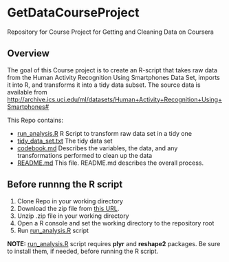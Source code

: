 # GetDataCourseProject
Repository for Course Project for Getting and Cleaning Data on Coursera

## Overview
The goal of this Course project is to create an R-script that takes raw data from the Human Activity Recognition Using Smartphones Data Set, imports it into R, and transforms it into a tidy data subset.
The source data is available from http://archive.ics.uci.edu/ml/datasets/Human+Activity+Recognition+Using+Smartphones#


This Repo contains:
- [run_analysis.R](./run_analysis.R)    R Script to transform raw data set in a tidy one
- [tidy_data_set.txt](./tidy_data_set.txt)	The tidy data set
- [codebook.md](./codebook.md) 		  Describes the variables, the data, and any transformations performed to clean up the data
- [README.md](./Readme.md)		    This file. README.md describes the overall process.


## Before runnng the R script
1. Clone Repo in your working directory
2. Download the zip file from [this URL](https://d396qusza40orc.cloudfront.net/getdata%2Fprojectfiles%2FUCI%20HAR%20Dataset.zip).
3. Unzip .zip file in your working directory
4. Open a R console and set the working directory to the repository root
5. Run [run_analysis.R](./run_analysis.R) script

**NOTE:** [run_analysis.R](./run_analysis.R) script requires **plyr** and **reshape2** packages. Be sure to install them, if needed, before running the R script.


